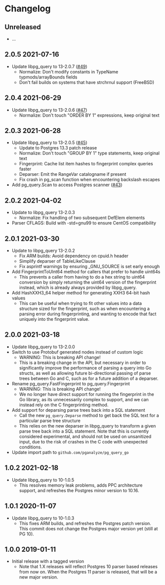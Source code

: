 # Changelog

## Unreleased

* ...


## 2.0.5      2021-07-16

* Update libpg_query to 13-2.0.7 ([#49](https://github.com/pganalyze/pg_query_go/pull/49))
  - Normalize: Don't modify constants in TypeName typmods/arrayBounds fields
  - Don't fail builds on systems that have strchrnul support (FreeBSD)


## 2.0.4      2021-06-29

* Update libpg_query to 13-2.0.6 ([#47](https://github.com/pganalyze/pg_query_go/pull/47))
  - Normalize: Don't touch "ORDER BY 1" expressions, keep original text


## 2.0.3      2021-06-28

* Update libpg_query to 13-2.0.5 ([#45](https://github.com/pganalyze/pg_query_go/pull/45))
  - Update to Postgres 13.3 patch release
  - Normalize: Don't touch "GROUP BY 1" type statements, keep original text
  - Fingerprint: Cache list item hashes to fingerprint complex queries faster
  - Deparser: Emit the RangeVar catalogname if present
  - Fix crash in pg_scan function when encountering backslash escapes
* Add pg_query.Scan to access Postgres scanner ([#43](https://github.com/pganalyze/pg_query_go/pull/43))


## 2.0.2      2021-04-02

* Update to libpg_query 13-2.0.3
  - Normalize: Fix handling of two subsequent DefElem elements
* Parser CFLAGS: Build with -std=gnu99 to ensure CentOS compatibility


## 2.0.1      2021-03-30

* Update to libpg_query 13-2.0.2
  - Fix ARM builds: Avoid dependency on cpuid.h header
  - Simplify deparser of TableLikeClause
  - Fix asprintf warnings by ensuring _GNU_SOURCE is set early enough
* Add FingerprintToUInt64 method for callers that prefer to handle uint64s
  - This prevents a caller from having to do a hex string to uint64 conversion
    by simply returning the uint64 version of the fingerprint instead, which
    is already always provided by libpg_query.
* Add HashXXH3_64 helper method for generating XXH3 64-bit hash values
  - This can be useful when trying to fit other values into a data structure
    sized for the fingerprint, such as when encountering a parsing error
    during fingerprinting, and wanting to encode that fact uniquely into
    the fingerprint value.


## 2.0.0      2021-03-18

* Update libpg_query to 13-2.0.0
* Switch to use Protobuf generated nodes instead of custom logic
  - WARNING: This is breaking API change!
  - This is a breaking change in the API, but necessary in order to
    significantly improve the performance of parsing a query into Go structs,
    as well as allowing future bi-directional passing of parse trees between
    Go and C, such as for a future addition of a deparser.
* Rename pg_query.FastFingerprint to pg_query.Fingerprint
  - WARNING: This is breaking API change!
  - We no longer have direct support for running the fingerprint in the Go
    library, as its unnecessarily complex to support, and we can instead
    rely on the C fingerprinting method.
* Add support for deparsing parse trees back into a SQL statement
  - Call the new `pg_query.Deparse` method to get back the SQL text for
    a particular parse tree structure
  - This relies on the new deparser in libpg_query to transform a given parse
    tree back into a SQL statement. Note that this is currently considered
    experimental, and should not be used on unsanitized input, due to the risk
    of crashes in the C code with unexpected conditions.
* Update import path to `github.com/pganalyze/pg_query_go`


## 1.0.2      2021-02-18

* Update libpg_query to 10-1.0.5
  - This resolves memory leak problems, adds PPC architecture support,
    and refreshes the Postgres minor version to 10.16.


## 1.0.1      2020-11-07

* Update libpg_query to 10-1.0.3
  - This fixes ARM builds, and refreshes the Postgres patch version. This
    commit does not change the Postgres major version yet (still at PG 10).


## 1.0.0      2019-01-11

* Initial release with a tagged version
  - Note that 1.X releases will reflect Postgres 10 parser based releases from
    now on. When the Postgres 11 parser is released, that will be a new major
    version.
